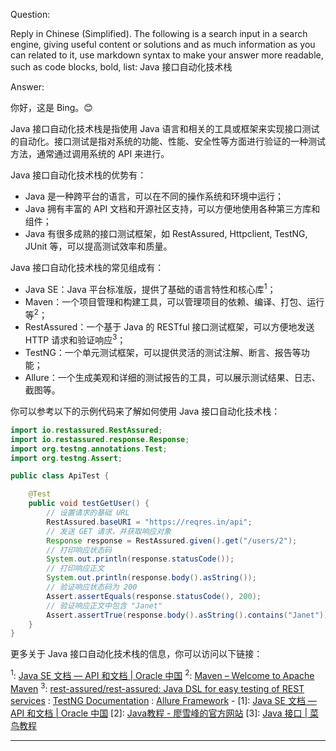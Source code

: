 Question:

Reply in Chinese (Simplified).
The following is a search input in a search engine, giving useful content or solutions and as much information as you can related to it, use markdown syntax to make your answer more readable, such as code blocks, bold, list:
Java 接口自动化技术栈

Answer:

你好，这是 Bing。😊

Java 接口自动化技术栈是指使用 Java 语言和相关的工具或框架来实现接口测试的自动化。接口测试是指对系统的功能、性能、安全性等方面进行验证的一种测试方法，通常通过调用系统的 API 来进行。

Java 接口自动化技术栈的优势有：

- Java 是一种跨平台的语言，可以在不同的操作系统和环境中运行；
- Java 拥有丰富的 API 文档和开源社区支持，可以方便地使用各种第三方库和组件；
- Java 有很多成熟的接口测试框架，如 RestAssured, Httpclient, TestNG, JUnit 等，可以提高测试效率和质量。

Java 接口自动化技术栈的常见组成有：

- Java SE：Java 平台标准版，提供了基础的语言特性和核心库<sup>1</sup>；
- Maven：一个项目管理和构建工具，可以管理项目的依赖、编译、打包、运行等<sup>2</sup>；
- RestAssured：一个基于 Java 的 RESTful 接口测试框架，可以方便地发送 HTTP 请求和验证响应<sup>3</sup>；
- TestNG：一个单元测试框架，可以提供灵活的测试注解、断言、报告等功能；
- Allure：一个生成美观和详细的测试报告的工具，可以展示测试结果、日志、截图等。

你可以参考以下的示例代码来了解如何使用 Java 接口自动化技术栈：

```java
import io.restassured.RestAssured;
import io.restassured.response.Response;
import org.testng.annotations.Test;
import org.testng.Assert;

public class ApiTest {

    @Test
    public void testGetUser() {
        // 设置请求的基础 URL
        RestAssured.baseURI = "https://reqres.in/api";
        // 发送 GET 请求，并获取响应对象
        Response response = RestAssured.given().get("/users/2");
        // 打印响应状态码
        System.out.println(response.statusCode());
        // 打印响应正文
        System.out.println(response.body().asString());
        // 验证响应状态码为 200
        Assert.assertEquals(response.statusCode(), 200);
        // 验证响应正文中包含 "Janet"
        Assert.assertTrue(response.body().asString().contains("Janet"));
    }
}
```

更多关于 Java 接口自动化技术栈的信息，你可以访问以下链接：

<sup>1</sup>: [Java SE 文档 — API 和文档 | Oracle 中国](https://www.oracle.com/cn/java/technologies/java-se-api-doc.html)
<sup>2</sup>: [Maven – Welcome to Apache Maven](https://maven.apache.org/)
<sup>3</sup>: [rest-assured/rest-assured: Java DSL for easy testing of REST services](https://github.com/rest-assured/rest-assured)
: [TestNG Documentation](https://testng.org/doc/documentation-main.html)
: [Allure Framework](https://docs.qameta.io/allure/)
\-
\[1]: [Java SE 文档 — API 和文档 | Oracle 中国](https://www.oracle.com/cn/java/technologies/java-se-api-doc.html)
\[2]: [Java教程 - 廖雪峰的官方网站](https://www.liaoxuefeng.com/wiki/1252599548343744)
\[3]: [Java 接口 | 菜鸟教程](https://www.runoob.com/java/java-interfaces.html)

<hr/>

